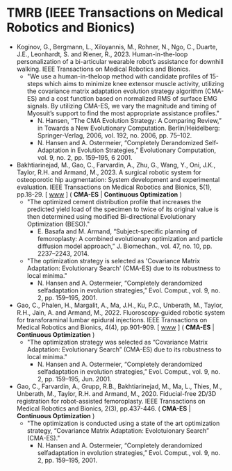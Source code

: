 # TMRB (IEEE Transactions on Medical Robotics and Bionics)

* Koginov, G., Bergmann, L., Xiloyannis, M., Rohner, N., Ngo, C., Duarte, J.E., Leonhardt, S. and Riener, R., 2023. Human-in-the-loop personalization of a bi-articular wearable robot’s assistance for downhill walking. IEEE Transactions on Medical Robotics and Bionics.
  * "We use a human-in-theloop method with candidate profiles of 15-steps which aims to minimize knee extensor muscle activity, utilizing the covariance matrix adaptation evolution strategy algorithm (CMA-ES) and a cost function based on normalized RMS of surface EMG signals. By utilizing CMA-ES, we vary the magnitude and timing of Myosuit’s support to find the most appropriate assistance profiles."
    * N. Hansen, “The CMA Evolution Strategy: A Comparing Review,” in Towards a New Evolutionary Computation. Berlin/Heidelberg: Springer-Verlag, 2006, vol. 192, no. 2006, pp. 75–102.
    * N. Hansen and A. Ostermeier, “Completely Derandomized Self-Adaptation in Evolution Strategies,” Evolutionary Computation, vol. 9, no. 2, pp. 159–195, 6 2001.
* Bakhtiarinejad, M., Gao, C., Farvardin, A., Zhu, G., Wang, Y., Oni, J.K., Taylor, R.H. and Armand, M., 2023. A surgical robotic system for osteoporotic hip augmentation: System development and experimental evaluation. IEEE Transactions on Medical Robotics and Bionics, 5(1), pp.18-29. [ [www](https://ieeexplore.ieee.org/abstract/document/10034782) ] ( **CMA-ES** | **Continuous Optimization** )
  * "The optimized cement distribution profile that increases the predicted yield load of the specimen to twice of its original value is then determined using modified Bi-directional Evolutionary Optimization (BESO)."
    * E. Basafa and M. Armand, “Subject-specific planning of femoroplasty: A combined evolutionary optimization and particle diffusion model approach,” J. Biomechan., vol. 47, no. 10, pp. 2237–2243, 2014.
  * "The optimization strategy is selected as 'Covariance Matrix Adaptation: Evolutionary Search' (CMA-ES) due to its robustness to local minima."
    * N. Hansen and A. Ostermeier, “Completely derandomized selfadaptation in evolution strategies,” Evol. Comput., vol. 9, no. 2, pp. 159–195, 2001.
* Gao, C., Phalen, H., Margalit, A., Ma, J.H., Ku, P.C., Unberath, M., Taylor, R.H., Jain, A. and Armand, M., 2022. Fluoroscopy-guided robotic system for transforaminal lumbar epidural injections. IEEE Transactions on Medical Robotics and Bionics, 4(4), pp.901-909. [ [www](https://ieeexplore.ieee.org/abstract/document/9850411) ] ( **CMA-ES** | **Continuous Optimization** )
  * "The optimization strategy was selected as “Covariance Matrix Adaptation: Evolutionary Search” (CMA-ES) due to its robustness to local minima."
    * N. Hansen and A. Ostermeier, “Completely derandomized selfadaptation in evolution strategies,” Evol. Comput., vol. 9, no. 2, pp. 159–195, Jun. 2001.
* Gao, C., Farvardin, A., Grupp, R.B., Bakhtiarinejad, M., Ma, L., Thies, M., Unberath, M., Taylor, R.H. and Armand, M., 2020. Fiducial-free 2D/3D registration for robot-assisted femoroplasty. IEEE Transactions on Medical Robotics and Bionics, 2(3), pp.437-446. ( **CMA-ES** | **Continuous Optimization** )
  * "The optimization is conducted using a state of the art optimization strategy, “Covariance Matrix Adaptation: Evolotuionary Search” (CMA-ES)."
    * N. Hansen and A. Ostermeier, “Completely derandomized selfadaptation in evolution strategies,” Evol. Comput., vol. 9, no. 2, pp. 159–195, 2001.
